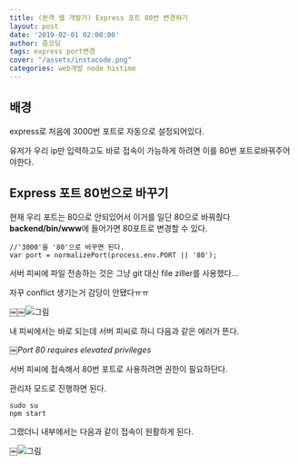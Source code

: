 ```yaml
---
title: (본격 웹 개발기) Express 포트 80번 변경하기
layout: post
date: '2019-02-01 02:00:00'
author: 줌코딩
tags: express port변경 
cover: "/assets/instacode.png"
categories: web개발 node histime
---
```


## 배경

express로 처음에 3000번 포트로 자동으로 설정되어있다. 

유저가 우리 ip만 입력하고도 바로 접속이 가능하게 하려면 이를 80번 포트로바꿔주어야한다.

## Express 포트 80번으로 바꾸기

현재 우리 포트는 80으로 안되있어서 이거를 일단 80으로 바꿔줬다
**backend/bin/www**에 들어가면 80포트로 변경할 수 있다.

    //'3000'을 '80'으로 바꾸면 된다.
    var port = normalizePort(process.env.PORT || '80'); 


서버 피씨에 파일 전송하는 것은 그냥 git 대신 file ziller를 사용했다...

자꾸 conflict 생기는거 감당이 안됐다ㅠㅠ 

￼￼![그림](https://raw.githubusercontent.com/zoomKoding/zoomKoding.github.io/source/assets/_posts/express-port-1.png)

내 피씨에서는 바로 되는데 서버 피씨로 하니 다음과 같은 에러가 뜬다.

￼*Port 80 requires elevated privileges*

서버 피씨에 접속해서 80번 포트로 사용하려면 권한이 필요하단다.

관리자 모드로 진행하면 된다.

    sudo su
    npm start

그랬더니 내부에서는 다음과 같이 접속이 원활하게 된다.

￼![그림](https://raw.githubusercontent.com/zoomKoding/zoomKoding.github.io/source/assets/_posts/express-port-2.png)

